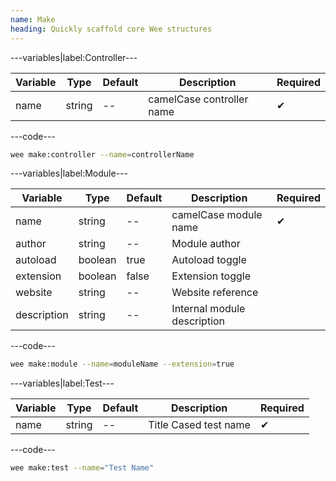 ```yaml
---
name: Make
heading: Quickly scaffold core Wee structures
---
```


---variables|label:Controller---

| Variable | Type | Default | Description | Required |
| -- | -- | -- | -- | -- |
| name | string | -- | camelCase controller name | ✔ |

---code---

```bash
wee make:controller --name=controllerName
```

---variables|label:Module---

| Variable | Type | Default | Description | Required |
| -- | -- | -- | -- | -- |
| name | string | -- | camelCase module name | ✔ |
| author | string | -- | Module author ||
| autoload | boolean | true | Autoload toggle ||
| extension | boolean | false | Extension toggle ||
| website | string | -- | Website reference ||
| description | string | -- | Internal module description ||

---code---

```bash
wee make:module --name=moduleName --extension=true
```

---variables|label:Test---

| Variable | Type | Default | Description | Required |
| -- | -- | -- | -- | -- |
| name | string | -- | Title Cased test name | ✔ |

---code---

```bash
wee make:test --name="Test Name"
```